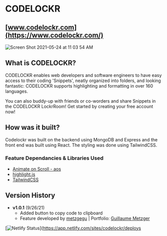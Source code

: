 # CODELOCKR
## [www.codelockr.com](https://www.codelockr.com/)


![Screen Shot 2021-05-24 at 11 03 54 AM](https://user-images.githubusercontent.com/26289436/119506387-ddfd0980-bd3b-11eb-99dd-359c36da39d9.png)

## What is CODELOCKR?

CODELOCKR enables web developers and software engineers to have easy access to their coding 'Snippets', neatly organized into folders, and looking fantastic: CODELOCKR supports highlighting and formatting in over 160 languages.

You can also buddy-up with friends or co-worders and share Snippets in the CODELOCKR LockrRoom! Get started by creating your free account now!

## How was it built?

Codelockr was built on the backend using MongoDB and Express and the front end was built using React. The styling was done using TailwindCSS.

### Feature Dependancies & Libraries Used
- [Animate on Scroll - aos](https://github.com/michalsnik/aos)
- [highlight.js](https://highlightjs.org/)
- [TailwindCSS](https://tailwindcss.com/)

## Version History

- **v1.0.1** (9/26/21)
  - Added button to copy code to clipboard
  - Feature developed by [metzgegu](https://github.com/metzgegu) | Portfolio: [Guillaume Metzger](https://guillaumemetzger.fr)

[![Netlify Status](https://api.netlify.com/api/v1/badges/ce35992a-2def-4b6f-838d-46c2c292c9c9/deploy-status)](https://app.netlify.com/sites/codelockr/deploys
